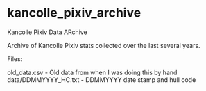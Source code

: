 # kancolle_pixiv_archive
Kancolle Pixiv Data ARchive


Archive of Kancolle Pixiv stats collected over the last several years.

Files:

old_data.csv - Old data from when I was doing this by hand
data/DDMMYYYY_HC.txt - DDMMYYYY date stamp and hull code

